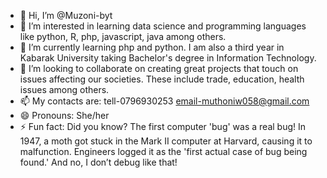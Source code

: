 - 👋 Hi, I’m @Muzoni-byt
- 👀 I’m interested in learning data science and programming languages like python, R, php, javascript, java among others.
- 🌱 I’m currently learning php and python. I am also a third year in Kabarak University taking Bachelor's degree in Information Technology. 
- 💞️ I’m looking to collaborate on creating great projects that touch on issues affecting our societies. These include trade, education, health issues among others.
- 📫 My contacts are: tell-0796930253 email-muthoniw058@gmail.com
- 😄 Pronouns: She/her
- ⚡ Fun fact: Did you know? The first computer 'bug' was a real bug! In 1947, a moth got stuck in the Mark II computer at Harvard, causing it to malfunction. Engineers logged it as the 'first actual case of bug being found.' And no, I don’t debug like that!

<!---
Muzoni-byt/Muzoni-byt is a ✨ special ✨ repository because its `README.md` (this file) appears on your GitHub profile.
You can click the Preview link to take a look at your changes.
--->
